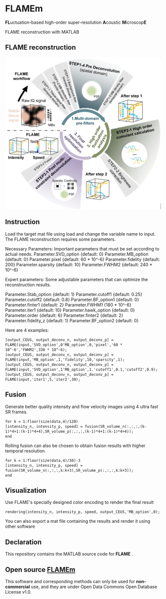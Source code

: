 # FLAMEm

**FL**uctuation-based high-order super-resolution **A**coustic **M**icroscop**E**

FLAME reconstruction with MATLAB

## FLAME reconstruction

<p align='center'>
<img src='./imgs/workflow.png' align="center" width=900>
</p>

## Instruction

Load the target mat file using load and change the variable name to input. The FLAME reconstruction requires some parameters. 

Necessary Parameters: Important parameters that must be set according to actual needs.
Parameter.SVD_option {default: 0}
Parameter.MB_option {default: 0}
Parameter.pixel {default: 60 * 10^-6}
Parameter.fidelity {default: 200}
Parameter.sparsity {default: 10}
Parameter.FWHM2 {default: 240 * 10^-6}

Expert parameters: Some adjustable parameters that can optimize the reconstruction results.

Parameter.Stab_option {default: 1}
Parameter.cutoff1 {default: 0.25}
Parameter.cutoff2  {default: 0.8}
Parameter.BF_option1 {default: 0}
Parameter.finter1 {default: 2}
Parameter.FWHM1 {180 * 10^-6}
Parameter.iter1 {default: 10}
Parameter.hawk_option {default: 0}
Parameter.order {default: 6}
Parameter.finter2 {default: 2}
Parameter.fidelity_z {default: 1}
Parameter.BF_option2 {default: 0}



Here are 4 examples:

```
[output_CEUS, output_deconv_n, output_deconv_p] = FLAME(input,'SVD_option',0'MB_option',0,'pixel','60 * 10^-6','FWHM2',330 * 10^-6);
[output_CEUS, output_deconv_n, output_deconv_p] = FLAME(input,'MB_option',1,'fidelity',10,'sparsity',1);
[output_CEUS, output_deconv_n, output_deconv_p] = FLAME(input,'SVD_option',1'MB_option',1.'cutoff1',0.1,'cutoff2',0.9);
[output_CEUS, output_deconv_n, output_deconv_p] = FLAME(input,'iter1',5,'iter2',30);
```

## Fusion

Generate better quality intensity and flow velocity images using 4 ultra fast SR frames.

```
for k = 1:floor(size(data,4)/120)
[intensity_n, intensity_p, speed] = fusion(SR_volume_n(:,:,:,(k-1)*4+1:(k-1)*4+4),SR_volume_p(:,:,:,(k-1)*4+1:(k-1)*4+4));
end
```

Rolling fusion can also be chosen to obtain fusion results with higher temporal resolution.

```
for k = 1:floor(size(data,4)/30)-3
[intensity_n, intensity_p, speed] = fusion(SR_volume_n(:,:,:,k:k+3),SR_volume_p(:,:,:,k:k+3));
end
```

## Visualization

Use FLAME's specially designed color encoding to render the final result

```
rendering(intensity_n, intensity_p, speed, output_CEUS,'MB_option',0);
```

You can also export a mat file containing the results and render it using other software

## Declaration

This repository contains the MATLAB source code for **FLAME** .

## Open source [FLAMEm](https://github.com/SR-Wiki/FLAMEm)

This software and corresponding methods can only be used for **non-commercial** use, and they are under Open Data Commons Open Database License v1.0.

